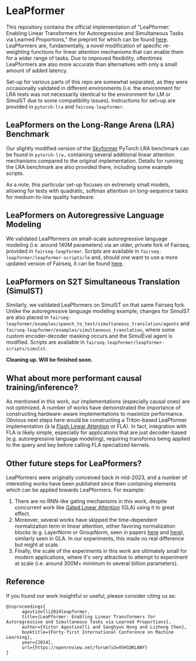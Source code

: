 # LeaPformer
This repository contains the official implementation of "LeaPformer: Enabling Linear Transformers for Autoregressive and Simultaneous Tasks via Learned Proportions," the preprint for which can be found [here](https://arxiv.org/abs/2405.13046). LeaPformers are, fundamentally, a novel modification of specific re-weighting functions for linear attention mechanisms that can enable them for a wider range of tasks. Due to improved flexibility, oftentimes LeaPformers are also more accurate than alternatives with only a small amount of added latency. 

Set-up for various parts of this repo are somewhat separated, as they were occasionally validated in different environments (i.e. the environment for LRA tests was not necessarily identical to the environment for LM or SimulST due to some compatibility issues). Instructions for set=up are provided in `pytorch-lra` and `fairseq-leapformer`.

## LeaPformers on the Long-Range Arena (LRA) Benchmark

Our slightly modified version of the [Skyformer](https://arxiv.org/abs/2111.00035) PyTorch LRA benchmark can be found in `pytorch-lra,` containing several additional linear attention mechanisms compared to the original implementation. Details for running the LRA benchmark are also provided there, including some example scripts.

As a note, this particular set-up focuses on extremely small models, allowing for tests with quadratic, softmax attention on long-sequence tasks for medium-to-low quality hardware. 

## LeaPformers on Autoregressive Language Modeling

We validated LeaPformers on small-scale autoregressive language modeling (i.e. around 140M parameters) via an older, private fork of Fairseq, provided in `fairseq-leapformer`. Scripts are available in `fairseq-leapformer/leapformer-scripts/lm` and, should one want to use a more updated version of Fairseq, it can be found [here](https://github.com/facebookresearch/fairseq).

## LeaPformers on S2T Simultaneous Translation (SimulST)

Similarly, we validated LeaPformers on SimulST on that same Fairseq fork. Unlike the autoregressive language modeling example, changes for SimulST are also placed in `fairseq-leapformer/examples/speech_to_text/simultaneous_translation/agents` and `fairseq-leapformer/examples/simultaneous_translation`, where some custom encoder-decoder masking occurs and the SimulEval agent is modified. Scripts are available in `fairseq-leapformer/leapformer-scripts/simulst`.

**Cleaning up. Will be finished soon.**

## What about more performant causal training/inference?

As mentioned in this work, our implementations (especially causal ones) are not optimized. A number of works have demonstrated the importance of constructing hardware-aware implementations to maximize performance. Obvious next steps here would be constructing a Triton-based LeaPformer implementation (à la [Flash Linear Attention](https://github.com/sustcsonglin/flash-linear-attention) or FLA). In fact, integration with FLA is likely simple, especially for applications that are just decoder-based (e.g. autoregressive language modeling), requiring transforms being applied to the query and key before calling FLA specialized kernels.

## Other future steps for LeaPformers?

LeaPformers were originally conceived back in mid-2023, and a number of interesting works have been published since then containing elements which can be applied towards LeaPformers. For example: 

1. There are no RNN-like gating mechanisms in this work, despite concurrent work like [Gated Linear Attention](https://github.com/berlino/gated_linear_attention) (GLA) using it to great effect. 
2. Moreover, several works have skipped the time-dependent normalization term in linear attention, either favoring normalization blocks (e.g. LayerNorm or GroupNorm, seen in papers [here](https://aclanthology.org/2022.emnlp-main.473/) and [here](https://arxiv.org/abs/2307.08621)), similarly seen in GLA. In our experiments, this made no real difference but might at scale.
3. Finally, the scale of the experiments in this work are ultimately small for modern applications, where it's very attractive to attempt to experiment at scale (i.e. around 300M+ minimum to several billion parameters).

## Reference

If you found our work insightful or useful, please consider citing us as:

```
@inproceedings{
      agostinelli2024leapformer,
      title={LeaPformer: Enabling Linear Transformers for Autoregressive and Simultaneous Tasks via Learned Proportions},
      author={Victor Agostinelli and Sanghyun Hong and Lizhong Chen},
      booktitle={Forty-first International Conference on Machine Learning},
      year={2024},
      url={https://openreview.net/forum?id=XhH1OKLANY}
}
```
